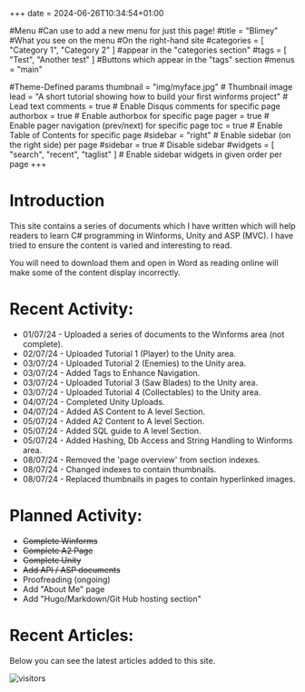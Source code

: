 +++
date = 2024-06-26T10:34:54+01:00


#Menu 
#Can use to add a new menu for just this page!
#title = "Blimey"  #What you see on the menu
#On the right-hand site
#categories = [ "Category 1", "Category 2" ] #appear in the "categories section"
#tags = [ "Test", "Another test" ]  #Buttons which appear in the "tags" section
#menus = "main"

#Theme-Defined params
thumbnail = "img/myface.jpg" # Thumbnail image
lead = "A short tutorial showing how to build your first winforms project" # Lead text
comments = true # Enable Disqus comments for specific page
authorbox = true # Enable authorbox for specific page
pager = true # Enable pager navigation (prev/next) for specific page
toc = true # Enable Table of Contents for specific page
#sidebar = "right" # Enable sidebar (on the right side) per page
#sidebar = true # Disable sidebar 
#widgets = [ "search", "recent", "taglist" ] # Enable sidebar widgets in given order per page
+++

<!-- ![alt text](img/avatar.png) -->
# Introduction

This site contains a series of documents which I have written which will help readers to learn C# programming in Winforms, Unity and ASP (MVC). I have tried to ensure the content is varied and interesting to read.  

You will need to download them and open in Word as reading online will make some of the content display incorrectly.  

 

# Recent Activity:

* 01/07/24 - Uploaded a series of documents to the Winforms area (not complete).
* 02/07/24 - Uploaded Tutorial 1 (Player) to the Unity area.  
* 03/07/24 - Uploaded Tutorial 2 (Enemies) to the Unity area. 
* 03/07/24 - Added Tags to Enhance Navigation. 
* 03/07/24 - Uploaded Tutorial 3 (Saw Blades) to the Unity area. 
* 03/07/24 - Uploaded Tutorial 4 (Collectables) to the Unity area. 
* 04/07/24 - Completed Unity Uploads.
* 04/07/24 - Added AS Content to A level Section.
* 05/07/24 - Added A2 Content to A level Section.
* 05/07/24 - Added SQL guide to A level Section.
* 05/07/24 - Added Hashing, Db Access and String Handling to Winforms area.
* 08/07/24 - Removed the 'page overview' from section indexes.
* 08/07/24 - Changed indexes to contain thumbnails.
* 08/07/24 - Replaced thumbnails in pages to contain hyperlinked images.

# Planned Activity:

* ~~Complete Winforms~~
* ~~Complete A2 Page~~
* ~~Complete Unity~~
* ~~Add API / ASP documents~~
* Proofreading (ongoing)
* Add "About Me" page
* Add "Hugo/Markdown/Git Hub hosting section"

# Recent Articles:

Below you can see the latest articles added to this site.

![visitors](https://visitor-badge.glitch.me/badge?page_id=MatthewGRowe.CleanWeb.issue.1)

